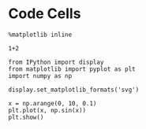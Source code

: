 # Code Cells

```{.python .input}
%matplotlib inline

1+2
```

```{.python .input  n=2}
from IPython import display
from matplotlib import pyplot as plt
import numpy as np

display.set_matplotlib_formats('svg')

x = np.arange(0, 10, 0.1)
plt.plot(x, np.sin(x))
plt.show()
```
